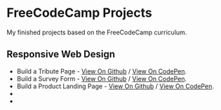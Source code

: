 # FreeCodeCamp Projects

My finished projects based on the FreeCodeCamp curriculum.

## Responsive Web Design

- Build a Tribute Page - [View On Github](https://arcismd.github.io/freecodecamp-projects/responsive-web-design/tribute-page/) / [View On CodePen](https://codepen.io/arcismd/full/MWOjJEq).
- Build a Survey Form - [View On Github](https://arcismd.github.io/freecodecamp-projects/responsive-web-design/survey-form/) / [View On CodePen](https://codepen.io/arcismd/full/YzEGROq).
- Build a Product Landing Page - [View On Github](https://arcismd.github.io/freecodecamp-projects/responsive-web-design/product-landing-page/) / [View On CodePen](https://codepen.io/arcismd/full/KKyNBRy).
-
-
